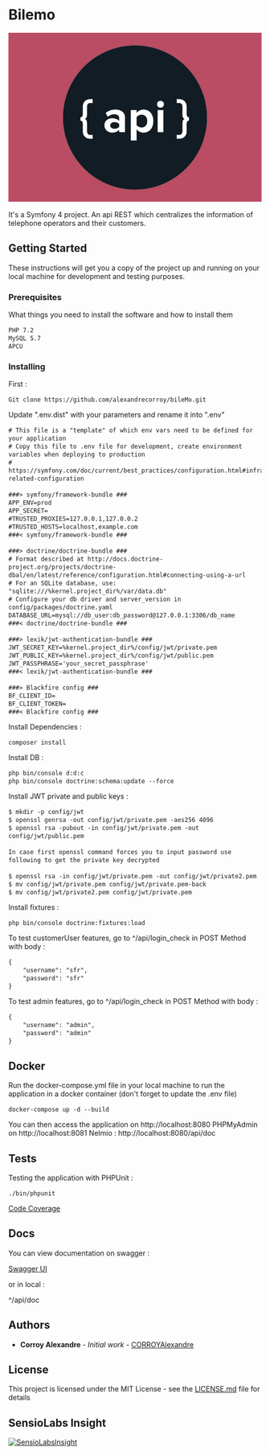 # Bilemo

![Aperçu du site](docs/api.png)

It's a Symfony 4 project. An api REST which centralizes the information of telephone operators and their customers.

## Getting Started

These instructions will get you a copy of the project up and running on your local machine for development and testing purposes.

### Prerequisites

What things you need to install the software and how to install them

```
PHP 7.2
MySQL 5.7
APCU
```

### Installing

First :

```
Git clone https://github.com/alexandrecorroy/bileMo.git
```

Update ".env.dist" with your parameters and rename it into ".env"

```
# This file is a "template" of which env vars need to be defined for your application
# Copy this file to .env file for development, create environment variables when deploying to production
# https://symfony.com/doc/current/best_practices/configuration.html#infrastructure-related-configuration

###> symfony/framework-bundle ###
APP_ENV=prod
APP_SECRET=
#TRUSTED_PROXIES=127.0.0.1,127.0.0.2
#TRUSTED_HOSTS=localhost,example.com
###< symfony/framework-bundle ###

###> doctrine/doctrine-bundle ###
# Format described at http://docs.doctrine-project.org/projects/doctrine-dbal/en/latest/reference/configuration.html#connecting-using-a-url
# For an SQLite database, use: "sqlite:///%kernel.project_dir%/var/data.db"
# Configure your db driver and server_version in config/packages/doctrine.yaml
DATABASE_URL=mysql://db_user:db_password@127.0.0.1:3306/db_name
###< doctrine/doctrine-bundle ###

###> lexik/jwt-authentication-bundle ###
JWT_SECRET_KEY=%kernel.project_dir%/config/jwt/private.pem
JWT_PUBLIC_KEY=%kernel.project_dir%/config/jwt/public.pem
JWT_PASSPHRASE='your_secret_passphrase'
###< lexik/jwt-authentication-bundle ###

###> Blackfire config ###
BF_CLIENT_ID=
BF_CLIENT_TOKEN=
###< Blackfire config ###

```

Install Dependencies :

```
composer install
```

Install DB :

```
php bin/console d:d:c
php bin/console doctrine:schema:update --force
```

Install JWT private and public keys :

```
$ mkdir -p config/jwt
$ openssl genrsa -out config/jwt/private.pem -aes256 4096
$ openssl rsa -pubout -in config/jwt/private.pem -out config/jwt/public.pem

In case first openssl command forces you to input password use following to get the private key decrypted

$ openssl rsa -in config/jwt/private.pem -out config/jwt/private2.pem
$ mv config/jwt/private.pem config/jwt/private.pem-back
$ mv config/jwt/private2.pem config/jwt/private.pem
```

Install fixtures :

```
php bin/console doctrine:fixtures:load
```

To test customerUser features, go to ^/api/login_check in POST Method with body : 

```
{
	"username": "sfr",
	"password": "sfr"
}
```

To test admin features, go to ^/api/login_check in POST Method with body : 

```
{
	"username": "admin",
	"password": "admin"
}
```

## Docker

Run the docker-compose.yml file in your local machine to run the application in a docker container (don't forget to update the .env file)

```
docker-compose up -d --build
```

You can then access the application on http://localhost:8080
PHPMyAdmin on http://localhost:8081
Nelmio : http://localhost:8080/api/doc

## Tests

Testing the application with PHPUnit :
```
./bin/phpunit
```

[Code Coverage](https://103-139430356-gh.circle-artifacts.com/0/coverage-result/index.html)

## Docs

You can view documentation on swagger  :

[Swagger UI](https://app.swaggerhub.com/apis-docs/corroyalexandre/Bilemo/1.0.0)

or in local :

^/api/doc

## Authors

* **Corroy Alexandre** - *Initial work* - [CORROYAlexandre](https://github.com/alexandrecorroy)

## License

This project is licensed under the MIT License - see the [LICENSE.md](LICENSE.md) file for details

## SensioLabs Insight

[![SensioLabsInsight](https://insight.sensiolabs.com/projects/a335a0a7-d213-4b27-bd40-e2c9feec75af/big.png)](https://insight.sensiolabs.com/projects/a335a0a7-d213-4b27-bd40-e2c9feec75af)

